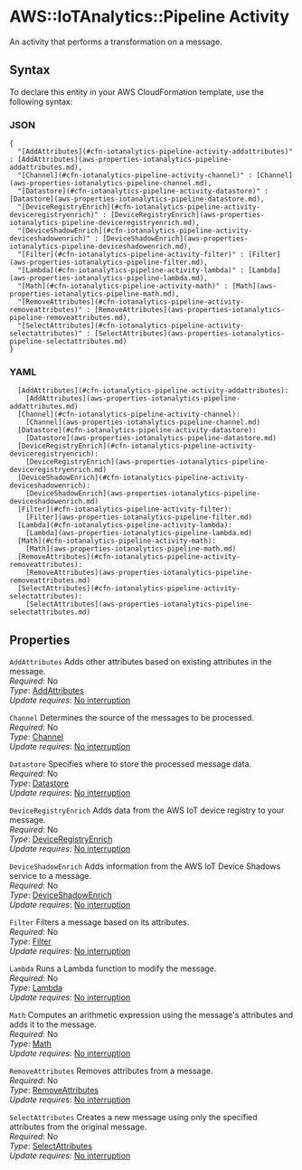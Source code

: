 # AWS::IoTAnalytics::Pipeline Activity<a name="aws-properties-iotanalytics-pipeline-activity"></a>

An activity that performs a transformation on a message\.

## Syntax<a name="aws-properties-iotanalytics-pipeline-activity-syntax"></a>

To declare this entity in your AWS CloudFormation template, use the following syntax:

### JSON<a name="aws-properties-iotanalytics-pipeline-activity-syntax.json"></a>

```
{
  "[AddAttributes](#cfn-iotanalytics-pipeline-activity-addattributes)" : [AddAttributes](aws-properties-iotanalytics-pipeline-addattributes.md),
  "[Channel](#cfn-iotanalytics-pipeline-activity-channel)" : [Channel](aws-properties-iotanalytics-pipeline-channel.md),
  "[Datastore](#cfn-iotanalytics-pipeline-activity-datastore)" : [Datastore](aws-properties-iotanalytics-pipeline-datastore.md),
  "[DeviceRegistryEnrich](#cfn-iotanalytics-pipeline-activity-deviceregistryenrich)" : [DeviceRegistryEnrich](aws-properties-iotanalytics-pipeline-deviceregistryenrich.md),
  "[DeviceShadowEnrich](#cfn-iotanalytics-pipeline-activity-deviceshadowenrich)" : [DeviceShadowEnrich](aws-properties-iotanalytics-pipeline-deviceshadowenrich.md),
  "[Filter](#cfn-iotanalytics-pipeline-activity-filter)" : [Filter](aws-properties-iotanalytics-pipeline-filter.md),
  "[Lambda](#cfn-iotanalytics-pipeline-activity-lambda)" : [Lambda](aws-properties-iotanalytics-pipeline-lambda.md),
  "[Math](#cfn-iotanalytics-pipeline-activity-math)" : [Math](aws-properties-iotanalytics-pipeline-math.md),
  "[RemoveAttributes](#cfn-iotanalytics-pipeline-activity-removeattributes)" : [RemoveAttributes](aws-properties-iotanalytics-pipeline-removeattributes.md),
  "[SelectAttributes](#cfn-iotanalytics-pipeline-activity-selectattributes)" : [SelectAttributes](aws-properties-iotanalytics-pipeline-selectattributes.md)
}
```

### YAML<a name="aws-properties-iotanalytics-pipeline-activity-syntax.yaml"></a>

```
  [AddAttributes](#cfn-iotanalytics-pipeline-activity-addattributes): 
    [AddAttributes](aws-properties-iotanalytics-pipeline-addattributes.md)
  [Channel](#cfn-iotanalytics-pipeline-activity-channel): 
    [Channel](aws-properties-iotanalytics-pipeline-channel.md)
  [Datastore](#cfn-iotanalytics-pipeline-activity-datastore): 
    [Datastore](aws-properties-iotanalytics-pipeline-datastore.md)
  [DeviceRegistryEnrich](#cfn-iotanalytics-pipeline-activity-deviceregistryenrich): 
    [DeviceRegistryEnrich](aws-properties-iotanalytics-pipeline-deviceregistryenrich.md)
  [DeviceShadowEnrich](#cfn-iotanalytics-pipeline-activity-deviceshadowenrich): 
    [DeviceShadowEnrich](aws-properties-iotanalytics-pipeline-deviceshadowenrich.md)
  [Filter](#cfn-iotanalytics-pipeline-activity-filter): 
    [Filter](aws-properties-iotanalytics-pipeline-filter.md)
  [Lambda](#cfn-iotanalytics-pipeline-activity-lambda): 
    [Lambda](aws-properties-iotanalytics-pipeline-lambda.md)
  [Math](#cfn-iotanalytics-pipeline-activity-math): 
    [Math](aws-properties-iotanalytics-pipeline-math.md)
  [RemoveAttributes](#cfn-iotanalytics-pipeline-activity-removeattributes): 
    [RemoveAttributes](aws-properties-iotanalytics-pipeline-removeattributes.md)
  [SelectAttributes](#cfn-iotanalytics-pipeline-activity-selectattributes): 
    [SelectAttributes](aws-properties-iotanalytics-pipeline-selectattributes.md)
```

## Properties<a name="aws-properties-iotanalytics-pipeline-activity-properties"></a>

`AddAttributes`  <a name="cfn-iotanalytics-pipeline-activity-addattributes"></a>
Adds other attributes based on existing attributes in the message\.  
*Required*: No  
*Type*: [AddAttributes](aws-properties-iotanalytics-pipeline-addattributes.md)  
*Update requires*: [No interruption](https://docs.aws.amazon.com/AWSCloudFormation/latest/UserGuide/using-cfn-updating-stacks-update-behaviors.html#update-no-interrupt)

`Channel`  <a name="cfn-iotanalytics-pipeline-activity-channel"></a>
Determines the source of the messages to be processed\.  
*Required*: No  
*Type*: [Channel](aws-properties-iotanalytics-pipeline-channel.md)  
*Update requires*: [No interruption](https://docs.aws.amazon.com/AWSCloudFormation/latest/UserGuide/using-cfn-updating-stacks-update-behaviors.html#update-no-interrupt)

`Datastore`  <a name="cfn-iotanalytics-pipeline-activity-datastore"></a>
Specifies where to store the processed message data\.  
*Required*: No  
*Type*: [Datastore](aws-properties-iotanalytics-pipeline-datastore.md)  
*Update requires*: [No interruption](https://docs.aws.amazon.com/AWSCloudFormation/latest/UserGuide/using-cfn-updating-stacks-update-behaviors.html#update-no-interrupt)

`DeviceRegistryEnrich`  <a name="cfn-iotanalytics-pipeline-activity-deviceregistryenrich"></a>
Adds data from the AWS IoT device registry to your message\.  
*Required*: No  
*Type*: [DeviceRegistryEnrich](aws-properties-iotanalytics-pipeline-deviceregistryenrich.md)  
*Update requires*: [No interruption](https://docs.aws.amazon.com/AWSCloudFormation/latest/UserGuide/using-cfn-updating-stacks-update-behaviors.html#update-no-interrupt)

`DeviceShadowEnrich`  <a name="cfn-iotanalytics-pipeline-activity-deviceshadowenrich"></a>
Adds information from the AWS IoT Device Shadows service to a message\.  
*Required*: No  
*Type*: [DeviceShadowEnrich](aws-properties-iotanalytics-pipeline-deviceshadowenrich.md)  
*Update requires*: [No interruption](https://docs.aws.amazon.com/AWSCloudFormation/latest/UserGuide/using-cfn-updating-stacks-update-behaviors.html#update-no-interrupt)

`Filter`  <a name="cfn-iotanalytics-pipeline-activity-filter"></a>
Filters a message based on its attributes\.  
*Required*: No  
*Type*: [Filter](aws-properties-iotanalytics-pipeline-filter.md)  
*Update requires*: [No interruption](https://docs.aws.amazon.com/AWSCloudFormation/latest/UserGuide/using-cfn-updating-stacks-update-behaviors.html#update-no-interrupt)

`Lambda`  <a name="cfn-iotanalytics-pipeline-activity-lambda"></a>
Runs a Lambda function to modify the message\.  
*Required*: No  
*Type*: [Lambda](aws-properties-iotanalytics-pipeline-lambda.md)  
*Update requires*: [No interruption](https://docs.aws.amazon.com/AWSCloudFormation/latest/UserGuide/using-cfn-updating-stacks-update-behaviors.html#update-no-interrupt)

`Math`  <a name="cfn-iotanalytics-pipeline-activity-math"></a>
Computes an arithmetic expression using the message's attributes and adds it to the message\.  
*Required*: No  
*Type*: [Math](aws-properties-iotanalytics-pipeline-math.md)  
*Update requires*: [No interruption](https://docs.aws.amazon.com/AWSCloudFormation/latest/UserGuide/using-cfn-updating-stacks-update-behaviors.html#update-no-interrupt)

`RemoveAttributes`  <a name="cfn-iotanalytics-pipeline-activity-removeattributes"></a>
Removes attributes from a message\.  
*Required*: No  
*Type*: [RemoveAttributes](aws-properties-iotanalytics-pipeline-removeattributes.md)  
*Update requires*: [No interruption](https://docs.aws.amazon.com/AWSCloudFormation/latest/UserGuide/using-cfn-updating-stacks-update-behaviors.html#update-no-interrupt)

`SelectAttributes`  <a name="cfn-iotanalytics-pipeline-activity-selectattributes"></a>
Creates a new message using only the specified attributes from the original message\.  
*Required*: No  
*Type*: [SelectAttributes](aws-properties-iotanalytics-pipeline-selectattributes.md)  
*Update requires*: [No interruption](https://docs.aws.amazon.com/AWSCloudFormation/latest/UserGuide/using-cfn-updating-stacks-update-behaviors.html#update-no-interrupt)